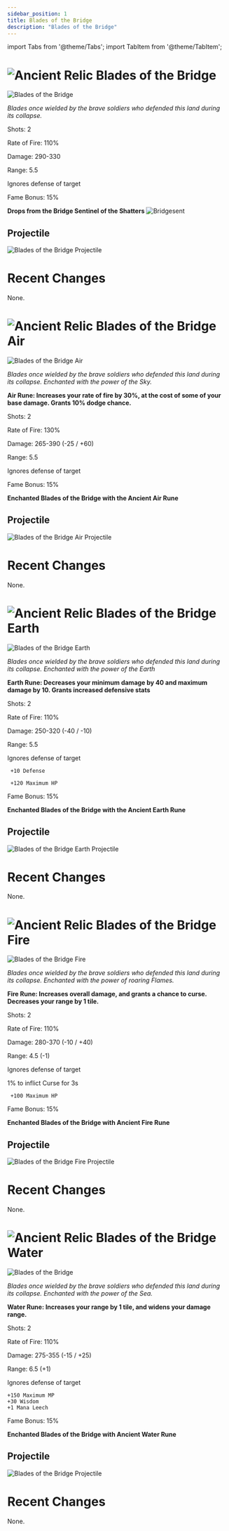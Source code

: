 ```yaml
---
sidebar_position: 1
title: Blades of the Bridge
description: "Blades of the Bridge"
---
```


import Tabs from '@theme/Tabs';
import TabItem from '@theme/TabItem';

<Tabs>
  <TabItem value="Blades of the Bridge" label="Blades of the Bridge" default>

# ![Ancient Relic](https://cdn.discordapp.com/attachments/1026159786313650256/1045182982090145843/Ancient_Relic_Bag.png) Blades of the Bridge  

![Blades of the Bridge](https://vwiki.valorserver.com/api/item/picture/Blades%20of%20the%20Bridge)

<i>Blades once wielded by the brave soldiers who defended this land during its collapse.</i>

Shots: 2

Rate of Fire: 110%

Damage: 290-330

Range: 5.5

Ignores defense of target

Fame Bonus: 15%

  **Drops from the Bridge Sentinel of the Shatters**  ![Bridgesent](https://cdn.discordapp.com/attachments/1107378591026655272/1107388508705914900/sen.png) 


    
## Projectile

![Blades of the Bridge Projectile](https://cdn.discordapp.com/attachments/1160376179996496013/1187539843228647474/normal_ar_blade.gif?ex=659741aa&is=6584ccaa&hm=011421fa053ea30d5915d339ad222c75fe997f882c4e0d7ae2b633ffc54bbcf9&)

# Recent Changes
None.

  </TabItem>
  <TabItem value="Air" label="Air">

#  ![Ancient Relic](https://cdn.discordapp.com/attachments/1026159786313650256/1045182982090145843/Ancient_Relic_Bag.png) Blades of the Bridge Air

![Blades of the Bridge Air](https://vwiki.valorserver.com/api/item/picture/Blades%20of%20the%20Bridge%20Air)

<i>Blades once wielded by the brave soldiers who defended this land during its collapse. Enchanted with the power of the Sky.</i>

**Air Rune: Increases your rate of fire by 30%, at the cost of some of your base damage. Grants 10% dodge chance.**

Shots: 2

Rate of Fire: 130%

Damage: 265-390 (-25 / +60)

Range: 5.5

Ignores defense of target

Fame Bonus: 15%

**Enchanted Blades of the Bridge with the Ancient Air Rune**

## Projectile

![Blades of the Bridge Air Projectile](https://cdn.discordapp.com/attachments/1160376179996496013/1187540834963443782/normal_ar_blade.gif?ex=65974296&is=6584cd96&hm=b4fad096bf6dd7f6d911eb50566ab50fff11b7ce9130058922f3d97344326f1e&)

# Recent Changes
None.


  </TabItem>
  <TabItem value="Earth" label="Earth">

# ![Ancient Relic](https://cdn.discordapp.com/attachments/1026159786313650256/1045182982090145843/Ancient_Relic_Bag.png) Blades of the Bridge Earth

![Blades of the Bridge Earth](https://vwiki.valorserver.com/api/item/picture/Blades%20of%20the%20Bridge%20earth)

<i>Blades once wielded by the brave soldiers who defended this land during its collapse. Enchanted with the power of the Earth</i>

**Earth Rune: Decreases your minimum damage by 40 and maximum damage by 10. Grants increased defensive stats**

Shots: 2

Rate of Fire: 110%

  Damage: 250-320 (-40 / -10)

  Range: 5.5

Ignores defense of target

     +10 Defense

     +120 Maximum HP

Fame Bonus: 15%

**Enchanted Blades of the Bridge with the Ancient Earth Rune**

## Projectile

![Blades of the Bridge Earth Projectile](https://cdn.discordapp.com/attachments/1160376179996496013/1187541043235782756/normal_ar_blade.gif?ex=659742c8&is=6584cdc8&hm=e358a1df824d97d83e1a98b6299cb6ab7050cfd27459a7297d029dbc223b96e7&)
 
# Recent Changes
None.


  </TabItem>
  <TabItem value="Fire" label="Fire">

# ![Ancient Relic](https://cdn.discordapp.com/attachments/1026159786313650256/1045182982090145843/Ancient_Relic_Bag.png) Blades of the Bridge Fire

![Blades of the Bridge Fire](https://vwiki.valorserver.com/api/item/picture/Blades%20of%20the%20Bridge%20Fire)

<i>Blades once wielded by the brave soldiers who defended this land during its collapse. Enchanted with the power of roaring Flames.</i>

**Fire Rune: Increases overall damage, and grants a chance to curse. Decreases your range by 1 tile.**

Shots: 2

Rate of Fire: 110%

Damage: 280-370 (-10 / +40)

Range: 4.5 (-1)

Ignores defense of target

1% to inflict Curse for 3s

     +100 Maximum HP

Fame Bonus: 15%

**Enchanted Blades of the Bridge with Ancient Fire Rune**

## Projectile

![Blades of the Bridge Fire Projectile](https://cdn.discordapp.com/attachments/1160376179996496013/1187540566968381500/normal_ar_blade.gif?ex=65974256&is=6584cd56&hm=c645dbfb43446a46fa4b14b7c070a1e11b4e1143ab56dd89d752643bad389ae8&)

# Recent Changes
None.



 </TabItem>
  <TabItem value="Water" label="Water">

# ![Ancient Relic](https://cdn.discordapp.com/attachments/1026159786313650256/1045182982090145843/Ancient_Relic_Bag.png) Blades of the Bridge Water

![Blades of the Bridge](https://vwiki.valorserver.com/api/item/picture/Blades%20of%20the%20Bridge%20Water)

<i>Blades once wielded by the brave soldiers who defended this land during its collapse. Enchanted with the power of the Sea.</i>

**Water Rune: Increases your range by 1 tile, and widens your damage range.**

Shots: 2

Rate of Fire: 110%

Damage: 275-355 (-15 / +25)

Range: 6.5 (+1)

Ignores defense of target

    +150 Maximum MP
    +30 Wisdom
    +1 Mana Leech

Fame Bonus: 15%

**Enchanted Blades of the Bridge with Ancient Water Rune**

## Projectile

![Blades of the Bridge Projectile](https://cdn.discordapp.com/attachments/1160376179996496013/1187540327024828426/normal_ar_blade.gif?ex=6597421d&is=6584cd1d&hm=1dd05d0bf3664dfa36bf79d51f6c60e3a9f30c93d68856bcb77bb14fb0550816&)

# Recent Changes
None.


  </TabItem>
</Tabs>

